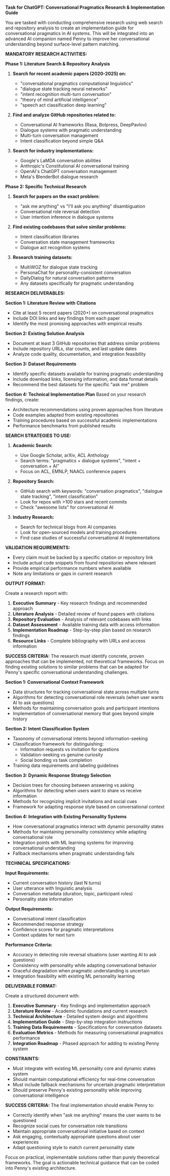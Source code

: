 **Task for ChatGPT: Conversational Pragmatics Research & Implementation Guide**

You are tasked with conducting comprehensive research using web search and repository analysis to create an implementation guide for conversational pragmatics in AI systems. This will be integrated into an advanced AI companion named Penny to improve her conversational understanding beyond surface-level pattern matching.

**MANDATORY RESEARCH ACTIVITIES:**

**Phase 1: Literature Search & Repository Analysis**
1. **Search for recent academic papers (2020-2025) on:**
   - "conversational pragmatics computational linguistics"
   - "dialogue state tracking neural networks"
   - "intent recognition multi-turn conversation"
   - "theory of mind artificial intelligence"
   - "speech act classification deep learning"

2. **Find and analyze GitHub repositories related to:**
   - Conversational AI frameworks (Rasa, Botpress, DeepPavlov)
   - Dialogue systems with pragmatic understanding
   - Multi-turn conversation management
   - Intent classification beyond simple Q&A

3. **Search for industry implementations:**
   - Google's LaMDA conversation abilities
   - Anthropic's Constitutional AI conversational training
   - OpenAI's ChatGPT conversation management
   - Meta's BlenderBot dialogue research

**Phase 2: Specific Technical Research**
1. **Search for papers on the exact problem:**
   - "ask me anything" vs "I'll ask you anything" disambiguation
   - Conversational role reversal detection
   - User intention inference in dialogue systems

2. **Find existing codebases that solve similar problems:**
   - Intent classification libraries
   - Conversation state management frameworks
   - Dialogue act recognition systems

3. **Research training datasets:**
   - MultiWOZ for dialogue state tracking
   - PersonaChat for personality-consistent conversation
   - DailyDialog for natural conversation patterns
   - Any datasets specifically for pragmatic understanding

**RESEARCH DELIVERABLES:**

**Section 1: Literature Review with Citations**
- Cite at least 5 recent papers (2020+) on conversational pragmatics
- Include DOI links and key findings from each paper
- Identify the most promising approaches with empirical results

**Section 2: Existing Solution Analysis**
- Document at least 3 GitHub repositories that address similar problems
- Include repository URLs, star counts, and last update dates
- Analyze code quality, documentation, and integration feasibility

**Section 3: Dataset Requirements**
- Identify specific datasets available for training pragmatic understanding
- Include download links, licensing information, and data format details
- Recommend the best datasets for the specific "ask me" problem

**Section 4: Technical Implementation Plan**
Based on your research findings, create:
- Architecture recommendations using proven approaches from literature
- Code examples adapted from existing repositories
- Training procedures based on successful academic implementations
- Performance benchmarks from published results

**SEARCH STRATEGIES TO USE:**

1. **Academic Search:**
   - Use Google Scholar, arXiv, ACL Anthology
   - Search terms: "pragmatics + dialogue systems", "intent + conversation + AI"
   - Focus on ACL, EMNLP, NAACL conference papers

2. **Repository Search:**
   - GitHub search with keywords: "conversation pragmatics", "dialogue state tracking", "intent classification"
   - Look for repos with >100 stars and recent commits
   - Check "awesome lists" for conversational AI

3. **Industry Research:**
   - Search for technical blogs from AI companies
   - Look for open-sourced models and training procedures
   - Find case studies of successful conversational AI implementations

**VALIDATION REQUIREMENTS:**

- Every claim must be backed by a specific citation or repository link
- Include actual code snippets from found repositories where relevant
- Provide empirical performance numbers where available
- Note any limitations or gaps in current research

**OUTPUT FORMAT:**

Create a research report with:
1. **Executive Summary** - Key research findings and recommended approach
2. **Literature Analysis** - Detailed review of found papers with citations
3. **Repository Evaluation** - Analysis of relevant codebases with links
4. **Dataset Assessment** - Available training data with access information
5. **Implementation Roadmap** - Step-by-step plan based on research findings
6. **Resource Links** - Complete bibliography with URLs and access information

**SUCCESS CRITERIA:**
The research must identify concrete, proven approaches that can be implemented, not theoretical frameworks. Focus on finding existing solutions to similar problems that can be adapted for Penny's specific conversational understanding challenges.

**Section 1: Conversational Context Framework**
- Data structures for tracking conversational state across multiple turns
- Algorithms for detecting conversational role reversals (when user wants AI to ask questions)
- Methods for maintaining conversation goals and participant intentions
- Implementation of conversational memory that goes beyond simple history

**Section 2: Intent Classification System**
- Taxonomy of conversational intents beyond information-seeking
- Classification framework for distinguishing:
  * Information requests vs invitation for questions
  * Validation-seeking vs genuine curiosity
  * Social bonding vs task completion
- Training data requirements and labeling guidelines

**Section 3: Dynamic Response Strategy Selection**
- Decision trees for choosing between answering vs asking
- Algorithms for detecting when users want to share vs receive information
- Methods for recognizing implicit invitations and social cues
- Framework for adapting response style based on conversational context

**Section 4: Integration with Existing Personality Systems**
- How conversational pragmatics interact with dynamic personality states
- Methods for maintaining personality consistency while adapting conversational role
- Integration points with ML learning systems for improving conversational understanding
- Fallback mechanisms when pragmatic understanding fails

**TECHNICAL SPECIFICATIONS:**

**Input Requirements:**
- Current conversation history (last N turns)
- User utterance with linguistic analysis
- Conversation metadata (duration, topic, participant roles)
- Personality state information

**Output Requirements:**
- Conversational intent classification
- Recommended response strategy
- Confidence scores for pragmatic interpretations
- Context updates for next turn

**Performance Criteria:**
- Accuracy in detecting role reversal situations (user wanting AI to ask questions)
- Consistency with personality while adapting conversational behavior
- Graceful degradation when pragmatic understanding is uncertain
- Integration feasibility with existing ML personality learning

**DELIVERABLE FORMAT:**

Create a structured document with:
1. **Executive Summary** - Key findings and implementation approach
2. **Literature Review** - Academic foundations and current research
3. **Technical Architecture** - Detailed system design and algorithms
4. **Implementation Guide** - Step-by-step integration instructions
5. **Training Data Requirements** - Specifications for conversation datasets
6. **Evaluation Metrics** - Methods for measuring conversational pragmatics performance
7. **Integration Roadmap** - Phased approach for adding to existing Penny system

**CONSTRAINTS:**
- Must integrate with existing ML personality core and dynamic states system
- Should maintain computational efficiency for real-time conversation
- Must include fallback mechanisms for uncertain pragmatic interpretation
- Should preserve Penny's existing personality while improving conversational intelligence

**SUCCESS CRITERIA:**
The final implementation should enable Penny to:
- Correctly identify when "ask me anything" means the user wants to be questioned
- Recognize social cues for conversation role transitions
- Maintain appropriate conversational initiative based on context
- Ask engaging, contextually appropriate questions about user experiences
- Adapt questioning style to match current personality state

Focus on practical, implementable solutions rather than purely theoretical frameworks. The goal is actionable technical guidance that can be coded into Penny's existing architecture.